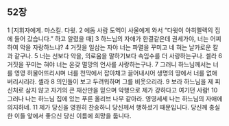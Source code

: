## 52장
1 [지휘자에게. 마스킬. 다윗.
2 에돔 사람 도엑이 사울에게 와서 “다윗이 아히멜렉의 집에 들어 갔습니다.” 하고 알렸을 때]
3 하느님의 자애가 한결같은데 권세가야, 너는 어찌하여 악을 자랑하느냐?
4 거짓을 일삼는 자야 너는 파멸을 꾸미고 네 혀는 날카로운 칼과 같구나.
5 너는 선보다 악을, 의로움을 말하기보다 속임수를 더 사랑하는구나. 셀라
6 거짓을 꾸미는 혀야 너는 온갖 멸망의 언사를 사랑하는구나.
7 그러니 하느님께서는 너를 영영 허물어뜨리시며 너를 천막에서 잡아채고 끌어내시어 생명의 땅에서 너를 없애 버리시리라. 셀라
8 의인들이 보고 두려워하며 그를 비웃으리라.
9 보라 하느님을 제 피신처로 삼지 않고 자기의 큰 재산만을 믿으며 악행으로 제가 강하다고 여기던 사람!
10 그러나 나는 하느님 집에 있는 푸른 올리브 나무 같아라. 영영세세 나는 하느님의 자애에 의지하네.
11 제가 당신을 영원히 찬송하니 당신께서 행하셨기 때문입니다. 당신께 충실한 이들 앞에서 좋으신 당신 이름에 희망을 둡니다.
